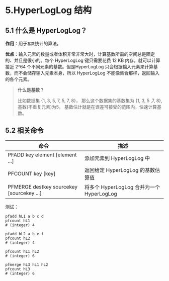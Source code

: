 # 5.HyperLogLog 结构

## 5.1 什么是 HyperLogLog？

**作用**：用于`基数`统计的算法。

**优点**：输入元素的数量或者体积非常非常大时，计算基数所需的空间总是固定 的、并且是很小的。每个 HyperLogLog 键只需要花费 12 KB 内存，就可以计算接近 2^64 个不同元素的基数。但是HyperLogLog 只会根据输入元素来计算基数，而不会储存输入元素本身，所以 HyperLogLog 不能像集合那样，返回输入的各个元素。

>  **什么是基数？**
>
>  比如数据集 {1, 3, 5, 7, 5, 7, 8}， 那么这个数据集的基数集为 {1, 3, 5 ,7, 8}, 基数(不重复元素)为5。 基数估计就是在误差可接受的范围内，快速计算基数。

## 5.2 相关命令

| 命令                                      | 描述                                      |
| ----------------------------------------- | ----------------------------------------- |
| PFADD key element [element ...]           | 添加元素到 HyperLogLog 中                 |
| PFCOUNT key [key]                         | 返回给定 HyperLogLog 的基数估算值         |
| PFMERGE destkey sourcekey [sourcekey ...] | 将多个 HyperLogLog 合并为一个 HyperLogLog |

测试：

```shell
pfadd hL1 a b c d
pfcount hL1
# (integer) 4

pfadd hL2 a b e f
pfcount hL2
# (integer) 4

pfcount hL1 hL2
# (integer) 6

pfmerge hL3 hL1 hL2
pfcount hL3
# (integer) 6
```